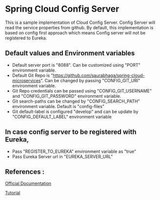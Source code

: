 # Spring Cloud Config Server 

This is a sample implementation of Cloud Config Server. Config Server will read the service properties from github. By default, this  implementation is based on config first approach which means Config server will not be registered to Eureka.

## Default values and Environment variables 
- Default server port is "8088". Can be customized using "PORT" environment variable.
- Default Git Repo is "https://github.com/saurabhaga/spring-cloud-microservices". Can be changed by passing "CONFIG_GIT_URI" environment variable.
- Git Repo credentials can be passed using "CONFIG_GIT_USERNAME" and "CONFIG_GIT_PASSWORD" environment variable.
- Git search-paths can be changed by "CONFIG_SEARCH_PATH" environment variable. Default is "config-files"
- Git default-label is configured "develop" and can be update by "CONFIG_DEFAULT_LABEL" environment variable

## In case config server to be registered with Eureka,
- Pass "REGISTER_TO_EUREKA" environment variable as "true"
- Pass Eureka Server url in "EUREKA_SERVER_URL"
    

## References :
[Official Documentation](https://docs.spring.io/spring-cloud-config/docs/current/reference/html/)

[Tutorial](https://saurabhaga.github.io/tutorials/pages/sb-config-server.html)

